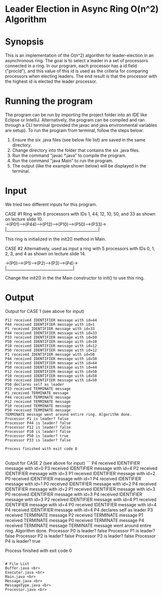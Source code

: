 # Leader Election in Async Ring O(n^2) Algorithm

# Synopsis
This is an implementation of the O(n^2) algorithm for leader-election in an asynchronous ring. The goal is to select a leader in a set of processors connected in a ring. In our program, each processor has a id field ("procId"), and this value of this id is used as the criteria for comparing processors when electing leaders. The end result is that the processor with the highest id is elected the leader processor.

# Running the program
The program can be run by importing the project folder into an IDE like Eclipse or IntelliJ. Alternatively, the program can be compiled and ran through a CLI terminal (provided the javac and java environmental variables are setup). To run the program from terminal, follow the steps below:

1. Ensure the six .java files (see below file list) are saved in the same directory. <br>
2. Change directory into the folder that contains the six .java files. <br>
3. Run the command "javac *.java" to compile the program. <br>
4. Run the command "java Main" to run the program.  <br>
5. The output (like the example shown below) will be displayed in the terminal.<br>

# Input
We tried two different inputs for this program.

CASE #1
Ring with 6 processors with IDs 1, 44, 12, 10, 50, and 33 as shown on lecture slide 10.<br>
->(P01)-->(P44)-->(P12)-->(P10)-->(P50)-->(P33)-><br>
|_______________________________________________| 

This ring is initialized in the init2() method in Main.

CASE #2
Alternatively, used as input a ring with 5 processors with IDs 0, 1, 2, 3, and 4 as shown on lecture slide 14.<br>

->(P0)-->(P1)-->(P2)-->(P3)-->(P4)-><br>
|__________________________________|  

Change the init2() in the the Main constructor to init() to use this ring.                           


# Output
Output for CASE 1 (see above for input)
```
P12 received IDENTIFIER message with id=44 
P44 received IDENTIFIER message with id=1 
P1 received IDENTIFIER message with id=33 
P44 received IDENTIFIER message with id=33 
P33 received IDENTIFIER message with id=50 
P50 received IDENTIFIER message with id=10 
P10 received IDENTIFIER message with id=12 
P50 received IDENTIFIER message with id=12 
P1 received IDENTIFIER message with id=50 
P44 received IDENTIFIER message with id=50 
P10 received IDENTIFIER message with id=44 
P50 received IDENTIFIER message with id=44 
P12 received IDENTIFIER message with id=50 
P10 received IDENTIFIER message with id=50 
P50 received IDENTIFIER message with id=50 
P50 declares self as leader 
P33 received TERMINATE message
P1 received TERMINATE message
P44 received TERMINATE message
P12 received TERMINATE message
P10 received TERMINATE message
P50 received TERMINATE message
TERMINATE message went around entire ring. Algorithm done.
Processor P1 is leader? false
Processor P44 is leader? false
Processor P12 is leader? false
Processor P10 is leader? false
Processor P50 is leader? true
Processor P33 is leader? false

Process finished with exit code 0
```
<br>
Output for CASE 2 (see above for input)
```
P4 received IDENTIFIER message with id=0 
P3 received IDENTIFIER message with id=4 
P2 received IDENTIFIER message with id=3 
P1 received IDENTIFIER message with id=2 
P0 received IDENTIFIER message with id=1 
P4 received IDENTIFIER message with id=1 
P0 received IDENTIFIER message with id=2 
P4 received IDENTIFIER message with id=2 
P1 received IDENTIFIER message with id=3 
P0 received IDENTIFIER message with id=3 
P4 received IDENTIFIER message with id=3 
P2 received IDENTIFIER message with id=4 
P1 received IDENTIFIER message with id=4 
P0 received IDENTIFIER message with id=4 
P4 received IDENTIFIER message with id=4 
P4 declares self as leader 
P3 received TERMINATE message
P2 received TERMINATE message
P1 received TERMINATE message
P0 received TERMINATE message
P4 received TERMINATE message
TERMINATE message went around entire ring. Algorithm done.
Processor P0 is leader? false
Processor P1 is leader? false
Processor P2 is leader? false
Processor P3 is leader? false
Processor P4 is leader? true

Process finished with exit code 0
```

# File List
Buffer.java <br>
Executor.java <br>
Main.java <br>
Message.java <br>
MessageType.java <br>
Processor.java <br>
